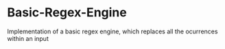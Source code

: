 # Basic-Regex-Engine
Implementation of a basic regex engine, which replaces all the ocurrences within an input

